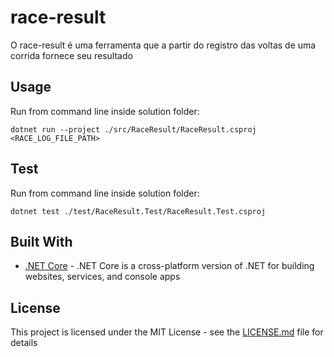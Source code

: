 # race-result
O race-result é uma ferramenta que a partir do registro das voltas de uma corrida fornece seu resultado

## Usage

Run from command line inside solution folder:

```
dotnet run --project ./src/RaceResult/RaceResult.csproj <RACE_LOG_FILE_PATH>
```

## Test

Run from command line inside solution folder:

```
dotnet test ./test/RaceResult.Test/RaceResult.Test.csproj
```

## Built With

* [.NET Core](https://www.microsoft.com/net/download) - .NET Core is a cross-platform version of .NET for building websites, services, and console apps

## License

This project is licensed under the MIT License - see the [LICENSE.md](https://github.com/leonaascimento/race-result/blob/master/LICENSE) file for details
